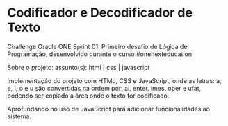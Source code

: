 # Codificador e Decodificador de Texto
Challenge Oracle ONE Sprint 01: Primeiro desafio de Lógica de Programação, desenvolvido durante o curso #onenexteducation

Sobre o projeto:
assunto(s): html | css | javascript

Implementação do projeto com HTML, CSS e JavaScript, onde as letras: a, e, i, o e u são convertidas na ordem por: ai, enter, imes, ober e ufat, podendo ser copiado a área onde o texto for codificado.

Aprofundando no uso de JavaScript para adicionar funcionalidades ao sistema.

